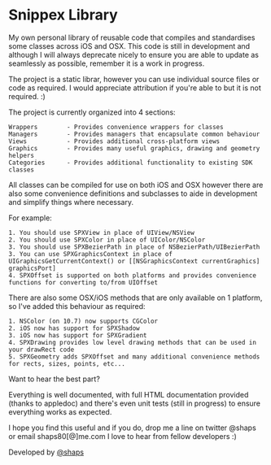 Snippex Library
============

My own personal library of reusable code that compiles and standardises some classes across iOS and OSX. This code is still in development and although I will always deprecate nicely to ensure you are able to update as seamlessly as possible, remember it is a work in progress.

The project is a static librar, however you can use individual source files or code as required. I would appreciate attribution if you're able to but it is not required. :)

The project is currently organized into 4 sections:

	Wrappers		- Provides convenience wrappers for classes
    Managers		- Provides managers that encapsulate common behaviour
    Views	 		- Provides additional cross-platform views
    Graphics		- Provides many useful graphics, drawing and geometry helpers
    Categories		- Provides additional functionality to existing SDK classes
    
All classes can be compiled for use on both iOS and OSX however there are also some convenience definitions and subclasses to aide in development and simplify things where necessary.

For example:

    1. You should use SPXView in place of UIView/NSView
    2. You should use SPXColor in place of UIColor/NSColor
    3. You should use SPXBezierPath in place of NSBezierPath/UIBezierPath
    3. You can use SPXGraphicsContext in place of UIGraphicsGetCurrentContext() or [[NSGraphicsContext currentGraphics] graphicsPort]
    4. SPXOffset is supported on both platforms and provides convenience functions for converting to/from UIOffset
    
There are also some OSX/iOS methods that are only available on 1 platform, so I've added this behaviour as required:

	1. NSColor (on 10.7) now supports CGColor
	2. iOS now has support for SPXShadow
	3. iOS now has support for SPXGradient
	4. SPXDrawing provides low level drawing methods that can be used in your drawRect code
	5. SPXGeometry adds SPXOffset and many additional convenience methods for rects, sizes, points, etc...
    
Want to hear the best part?

Everything is well documented, with full HTML documentation provided (thanks to appledoc) and there's even unit tests (still in progress) to ensure everything works as expected.

I hope you find this useful and if you do, drop me a line on twitter @shaps or email shaps80[@]me.com
I love to hear from fellow developers :)

Developed by [@shaps](http://twitter.com/shaps "Twitter")